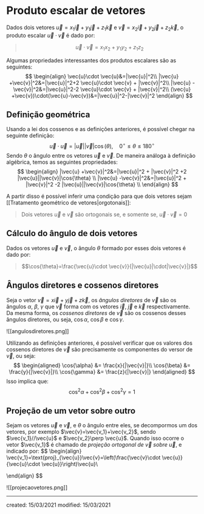 # Produto escalar de vetores
Dados dois vetores $\vec{u}=x_1 \vec{i}+y_1 \vec{j}+z_1 \vec{k}$ e $\vec{v}=x_2 \vec{i}+y_2 \vec{j}+z_2 \vec{k}$, o produto escalar $\vec{u}\cdot \vec{v}$ é dado por:
> $$ \vec{u}\cdot \vec{v}=x_1x_2+y_1y_2+z_1z_2 $$

Algumas propriedades interessantes dos produtos escalares são as seguintes:
$$
\begin{align}
  \vec{u}\cdot \vec{u}&=|\vec{u}|^2\\
  |\vec{u} +\vec{v}|^2&=|\vec{u}|^2+2 \vec{u}\cdot \vec{v} + |\vec{v}|^2\\
  |\vec{u} -\vec{v}|^2&=|\vec{u}|^2-2 \vec{u}\cdot \vec{v} + |\vec{v}|^2\\
  (\vec{u} +\vec{v})\cdot(\vec{u}-\vec{v})&=|\vec{u}|^2-|\vec{v}|^2
\end{align}  
$$

## Definição geométrica
Usando a lei dos cossenos e as definições anteriores, é possível chegar na seguinte definição:
$$
  \vec{u}\cdot \vec{u}=|\vec{u}||\vec{v}|\cos(\theta),\quad 0^{\circ}\leq\theta\leq180^{\circ}
$$
Sendo $\theta$ o ângulo entre os vetores $\vec{u}$ e $\vec{v}$.
De maneira análoga à definição algébrica, temos as seguintes propriedades:
$$
\begin{align}
  |\vec{u} +\vec{v}|^2&=|\vec{u}|^2 + |\vec{v}|^2 +2 |\vec{u}||\vec{v}|\cos{\theta} \\
  |\vec{u} -\vec{v}|^2&=|\vec{u}|^2 + |\vec{v}|^2 -2 |\vec{u}||\vec{v}|\cos{\theta} \\
\end{align}  
$$

A partir disso é possível inferir uma condição para que dois vetores sejam [[Tratamento geométrico de vetores|orgotonais]]:
> Dois vetores $\vec{u}$ e $\vec{v}$ são ortogonais se, e somente se, $\vec{u}\cdot \vec{v}=0$

## Cálculo do ângulo de dois vetores
Dados os vetores $\vec{u}$ e $\vec{v}$, o ângulo $\theta$ formado por esses dois vetores é dado por:
>$$\cos{\theta}=\frac{\vec{u}\cdot \vec{v}}{|\vec{u}|\cdot|\vec{v}|}$$

## Ângulos diretores e cossenos diretores
Seja o vetor $\vec{v}=x \vec{i}+y \vec{j}+z \vec{k}$, os *ângulos diretores* de $\vec{v}$ são os ângulos $\alpha$, $\beta$, $\gamma$ que $\vec{v}$ forma com os vetores $\vec{i}$, $\vec{j}$ e $\vec{k}$ respectivamente. Da mesma forma, os *cossenos diretores* de $\vec{v}$ são os cossenos desses ângulos diretores, ou seja, $\cos{\alpha}$, $\cos{\beta}$ e $\cos{\gamma}$.

![[angulosdiretores.png]]

Utilizando as definições anteriores, é possível verificar que os valores dos cossenos diretores de $\vec{v}$ são precisamente os componentes do versor de $\vec{v}$, ou seja:
$$
  \begin{aligned}
    \cos{\alpha} &= \frac{x}{|\vec{v}|}\\
    \cos{\beta} &= \frac{y}{|\vec{v}|}\\
    \cos{\gamma} &= \frac{z}{|\vec{v}|}
  \end{aligned}
$$
Isso implica que:
$$
  \cos^2{\alpha}+\cos^2{\beta}+\cos^2{\gamma}=1
$$

## Projeção de um vetor sobre outro
Sejam os vetores $\vec{u}$ e $\vec{v}$, e $\theta$ o ângulo entre eles, se decompormos um dos vetores, por exemplo $\vec{v}=\vec{v_1}+\vec{v_2}$, sendo $\vec{v_1}//\vec{u}$ e $\vec{v_2}\perp \vec{u}$. Quando isso ocorre o vetor $\vec{v_1}$ é chamado de *projeção ortogonal de $\vec{v}$ sobre $\vec{u}$*, e indicado por: 
$$
\begin{align}
  \vec{v_1}=\text{proj}_{\vec{u}}\vec{v}=\left(\frac{\vec{v}\cdot \vec{u}}{\vec{u}\cdot \vec{u}}\right)\vec{u}\\

\end{align}
$$

![[projecaovetores.png]]


---

created: 15/03/2021
modified: 15/03/2021
